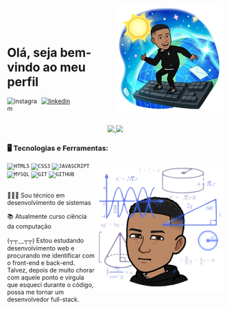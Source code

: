 <img align="right" width="250px" style="margin-top:-20px" src="./assets/imagem2.png">

</br>
</br>

<div dsplay="inline-block">

<div dsplay="inline-block">
 
 <h1 align="left">Olá, seja bem-vindo ao meu perfil</h1>
 <a href="https://www.instagram.com/davi.viniciusbr/">
    <img align="left" width="80px" src="https://i.ibb.co/qkGSp1D/instagram.png" alt="instagram" style="vertical-align:top;">
  </a> 

  <a href="https://www.linkedin.com/in/davi-santos-a17321267/">
    <img width="80px" src="https://i.ibb.co/RyZx12b/linkedin.png" alt="linkedin" style="vertical-align:top;">
  </a>
</div>

</br>
</br>

<p align="center">
<a href="https://github.com/dviniciusbr">
<img height='200em' src='https://github-readme-stats-dviniciusbr.vercel.app/api?username=dviniciusbr&count_private=true&show_icons=true&bg_color=000000&icon_color=FFFFFF&locale=pt-br&title_color=FF0000&text_color=FFFFFF&border_color=FF0000&border_radius=15'></img>
<img height='200em' src='https://github-readme-stats-dviniciusbr.vercel.app/api/top-langs/?username=dviniciusbr&count_private=true&show_icons=true&bg_color=000000&icon_color=FFFFFF&locale=pt-br&title_color=FF0000&text_color=FFFFFF&border_color=FF0000&border_radius=15'></img>
</a>
</p>

### 🖥️ Tecnologias e Ferramentas: 
<img width="300px" align="right" src="./assets/imagem1.png">
<code><img width="40px" src="https://cdn.jsdelivr.net/gh/devicons/devicon/icons/html5/html5-original-wordmark.svg" title = "HTML5"/></code>
<code><img width="40px" src="https://cdn.jsdelivr.net/gh/devicons/devicon/icons/css3/css3-original-wordmark.svg" title = "CSS3"/></code>
<code><img width="40px" src="https://cdn.jsdelivr.net/gh/devicons/devicon/icons/javascript/javascript-original.svg" title = "JAVASCRIPT"/></code>
<code><img width="40px" src="https://cdn.jsdelivr.net/gh/devicons/devicon/icons/mysql/mysql-original.svg" title = "MYSQL"/></code>
<code><img width="40px" src="https://cdn.jsdelivr.net/gh/devicons/devicon/icons/git/git-original.svg" title = "GIT"/></code>
<code><img width="40px" src="https://cdn.jsdelivr.net/gh/devicons/devicon/icons/github/github-original.svg" title = "GITHUB"/></code>

</br>
</br>

<div display="inline-block">
 <p align="left">👨🏽‍💻 Sou técnico em desenvolvimento de sistemas </p>
 <p align="left">📚 Atualmente curso ciência da computação</p>
 <p align="left">(┬┬﹏┬┬) Estou estudando desenvolvimento web e procurando me identificar com o front-end e back-end. Talvez, depois de muito chorar com aquele ponto e vírgula que esqueci durante o código, possa me tornar um desenvolvedor full-stack.</p>
</div>
  
##
